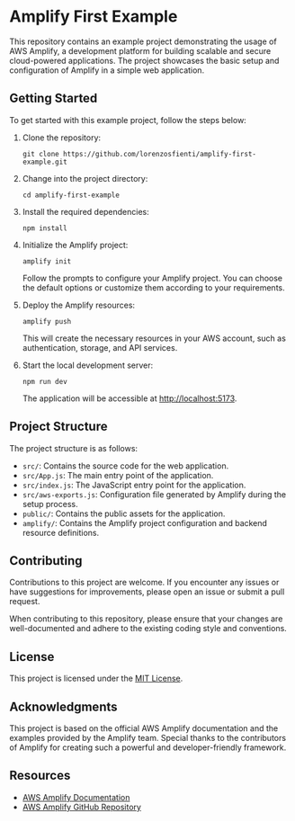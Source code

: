 Amplify First Example
=======================

This repository contains an example project demonstrating the usage of AWS Amplify, a development platform for building scalable and secure cloud-powered applications. The project showcases the basic setup and configuration of Amplify in a simple web application.

Getting Started
---------------

To get started with this example project, follow the steps below:

1. Clone the repository:

    `git clone https://github.com/lorenzosfienti/amplify-first-example.git`

2. Change into the project directory:

    `cd amplify-first-example`

3. Install the required dependencies:

    `npm install`

4. Initialize the Amplify project:

    `amplify init`

    Follow the prompts to configure your Amplify project. You can choose the default options or customize them according to your requirements.

5. Deploy the Amplify resources:

    `amplify push`

    This will create the necessary resources in your AWS account, such as authentication, storage, and API services.

6. Start the local development server:

    `npm run dev`

    The application will be accessible at [http://localhost:5173](http://localhost:5173).

Project Structure
-----------------

The project structure is as follows:

- `src/`: Contains the source code for the web application.
- `src/App.js`: The main entry point of the application.
- `src/index.js`: The JavaScript entry point for the application.
- `src/aws-exports.js`: Configuration file generated by Amplify during the setup process.
- `public/`: Contains the public assets for the application.
- `amplify/`: Contains the Amplify project configuration and backend resource definitions.

Contributing
------------

Contributions to this project are welcome. If you encounter any issues or have suggestions for improvements, please open an issue or submit a pull request.

When contributing to this repository, please ensure that your changes are well-documented and adhere to the existing coding style and conventions.

License
-------

This project is licensed under the [MIT License](https://chat.openai.com/LICENSE).

Acknowledgments
----------------

This project is based on the official AWS Amplify documentation and the examples provided by the Amplify team. Special thanks to the contributors of Amplify for creating such a powerful and developer-friendly framework.

Resources
---------

- [AWS Amplify Documentation](https://docs.amplify.aws/)
- [AWS Amplify GitHub Repository](https://github.com/aws-amplify/amplify-js)